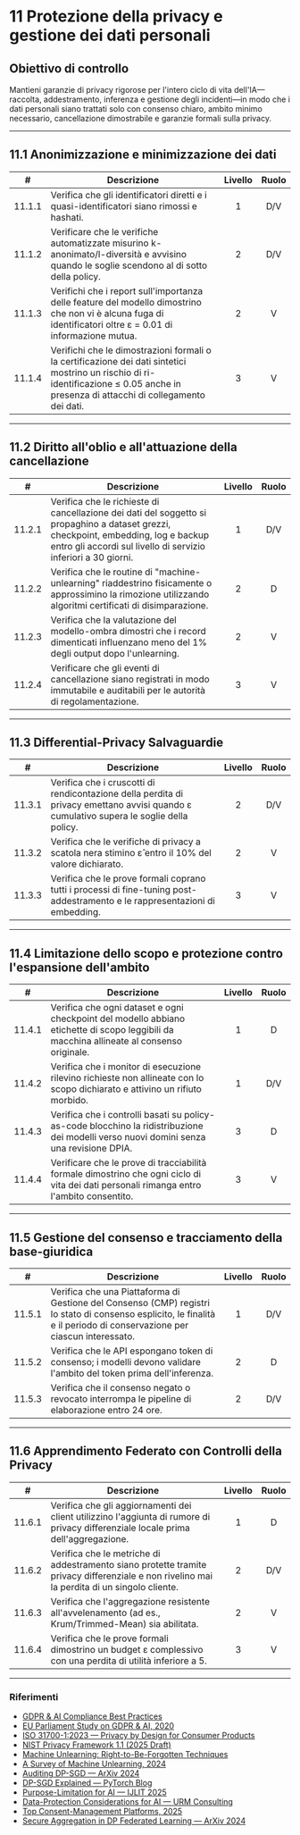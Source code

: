 # 11 Protezione della privacy e gestione dei dati personali

## Obiettivo di controllo

Mantieni garanzie di privacy rigorose per l'intero ciclo di vita dell'IA—raccolta, addestramento, inferenza e gestione degli incidenti—in modo che i dati personali siano trattati solo con consenso chiaro, ambito minimo necessario, cancellazione dimostrabile e garanzie formali sulla privacy.

---

## 11.1 Anonimizzazione e minimizzazione dei dati

|   #    | Descrizione                                                                                                                                                                            | Livello | Ruolo |
| :----: | -------------------------------------------------------------------------------------------------------------------------------------------------------------------------------------- | :-----: | :---: |
| 11.1.1 | Verifica che gli identificatori diretti e i quasi-identificatori siano rimossi e hashati.                                                                                              |    1    |  D/V  |
| 11.1.2 | Verificare che le verifiche automatizzate misurino k-anonimato/l-diversità e avvisino quando le soglie scendono al di sotto della policy.                                              |    2    |  D/V  |
| 11.1.3 | Verifichi che i report sull'importanza delle feature del modello dimostrino che non vi è alcuna fuga di identificatori oltre ε = 0.01 di informazione mutua.                           |    2    |   V   |
| 11.1.4 | Verifichi che le dimostrazioni formali o la certificazione dei dati sintetici mostrino un rischio di ri-identificazione ≤ 0.05 anche in presenza di attacchi di collegamento dei dati. |    3    |   V   |

---

## 11.2 Diritto all'oblio e all'attuazione della cancellazione

|   #    | Descrizione                                                                                                                                                                                           | Livello | Ruolo |
| :----: | ----------------------------------------------------------------------------------------------------------------------------------------------------------------------------------------------------- | :-----: | :---: |
| 11.2.1 | Verifica che le richieste di cancellazione dei dati del soggetto si propaghino a dataset grezzi, checkpoint, embedding, log e backup entro gli accordi sul livello di servizio inferiori a 30 giorni. |    1    |  D/V  |
| 11.2.2 | Verifica che le routine di "machine-unlearning" riaddestrino fisicamente o approssimino la rimozione utilizzando algoritmi certificati di disimparazione.                                             |    2    |   D   |
| 11.2.3 | Verifica che la valutazione del modello-ombra dimostri che i record dimenticati influenzano meno del 1% degli output dopo l'unlearning.                                                               |    2    |   V   |
| 11.2.4 | Verificare che gli eventi di cancellazione siano registrati in modo immutabile e auditabili per le autorità di regolamentazione.                                                                      |    3    |   V   |

---

## 11.3 Differential-Privacy Salvaguardie

|   #    | Descrizione                                                                                                                             | Livello | Ruolo |
| :----: | --------------------------------------------------------------------------------------------------------------------------------------- | :-----: | :---: |
| 11.3.1 | Verifica che i cruscotti di rendicontazione della perdita di privacy emettano avvisi quando ε cumulativo supera le soglie della policy. |    2    |  D/V  |
| 11.3.2 | Verifica che le verifiche di privacy a scatola nera stimino ε̂ entro il 10% del valore dichiarato.                                      |    2    |   V   |
| 11.3.3 | Verifica che le prove formali coprano tutti i processi di fine-tuning post-addestramento e le rappresentazioni di embedding.            |    3    |   V   |

---

## 11.4 Limitazione dello scopo e protezione contro l'espansione dell'ambito

|   #    | Descrizione                                                                                                                               | Livello | Ruolo |
| :----: | ----------------------------------------------------------------------------------------------------------------------------------------- | :-----: | :---: |
| 11.4.1 | Verifica che ogni dataset e ogni checkpoint del modello abbiano etichette di scopo leggibili da macchina allineate al consenso originale. |    1    |   D   |
| 11.4.2 | Verifica che i monitor di esecuzione rilevino richieste non allineate con lo scopo dichiarato e attivino un rifiuto morbido.              |    1    |  D/V  |
| 11.4.3 | Verifica che i controlli basati su policy-as-code blocchino la ridistribuzione dei modelli verso nuovi domini senza una revisione DPIA.   |    3    |   D   |
| 11.4.4 | Verificare che le prove di tracciabilità formale dimostrino che ogni ciclo di vita dei dati personali rimanga entro l'ambito consentito.  |    3    |   V   |

---

## 11.5 Gestione del consenso e tracciamento della base-giuridica

|   #    | Descrizione                                                                                                                                                             | Livello | Ruolo |
| :----: | ----------------------------------------------------------------------------------------------------------------------------------------------------------------------- | :-----: | :---: |
| 11.5.1 | Verifica che una Piattaforma di Gestione del Consenso (CMP) registri lo stato di consenso esplicito, le finalità e il periodo di conservazione per ciascun interessato. |    1    |  D/V  |
| 11.5.2 | Verifica che le API espongano token di consenso; i modelli devono validare l'ambito del token prima dell'inferenza.                                                     |    2    |   D   |
| 11.5.3 | Verifica che il consenso negato o revocato interrompa le pipeline di elaborazione entro 24 ore.                                                                         |    2    |  D/V  |

---

## 11.6 Apprendimento Federato con Controlli della Privacy

|   #    | Descrizione                                                                                                                                 | Livello | Ruolo |
| :----: | ------------------------------------------------------------------------------------------------------------------------------------------- | :-----: | :---: |
| 11.6.1 | Verifica che gli aggiornamenti dei client utilizzino l'aggiunta di rumore di privacy differenziale locale prima dell'aggregazione.          |    1    |   D   |
| 11.6.2 | Verifica che le metriche di addestramento siano protette tramite privacy differenziale e non rivelino mai la perdita di un singolo cliente. |    2    |  D/V  |
| 11.6.3 | Verifica che l'aggregazione resistente all'avvelenamento (ad es., Krum/Trimmed-Mean) sia abilitata.                                         |    2    |   V   |
| 11.6.4 | Verifica che le prove formali dimostrino un budget ε complessivo con una perdita di utilità inferiore a 5.                                  |    3    |   V   |

---

### Riferimenti

* [GDPR & AI Compliance Best Practices](https://www.exabeam.com/explainers/gdpr-compliance/the-intersection-of-gdpr-and-ai-and-6-compliance-best-practices/)
* [EU Parliament Study on GDPR & AI, 2020](https://www.europarl.europa.eu/RegData/etudes/STUD/2020/641530/EPRS_STU%282020%29641530_EN.pdf)
* [ISO 31700-1:2023 — Privacy by Design for Consumer Products](https://www.iso.org/standard/84977.html)
* [NIST Privacy Framework 1.1 (2025 Draft)](https://www.nist.gov/privacy-framework)
* [Machine Unlearning: Right-to-Be-Forgotten Techniques](https://www.kaggle.com/code/tamlhp/machine-unlearning-the-right-to-be-forgotten)
* [A Survey of Machine Unlearning, 2024](https://arxiv.org/html/2209.02299v6)
* [Auditing DP-SGD — ArXiv 2024](https://arxiv.org/html/2405.14106v4)
* [DP-SGD Explained — PyTorch Blog](https://medium.com/pytorch/differential-privacy-series-part-1-dp-sgd-algorithm-explained-12512c3959a3)
* [Purpose-Limitation for AI — IJLIT 2025](https://academic.oup.com/ijlit/article/doi/10.1093/ijlit/eaaf003/8121663)
* [Data-Protection Considerations for AI — URM Consulting](https://www.urmconsulting.com/blog/data-protection-considerations-for-artificial-intelligence-ai)
* [Top Consent-Management Platforms, 2025](https://www.enzuzo.com/blog/best-consent-management-platforms)
* [Secure Aggregation in DP Federated Learning — ArXiv 2024](https://arxiv.org/abs/2407.19286)

